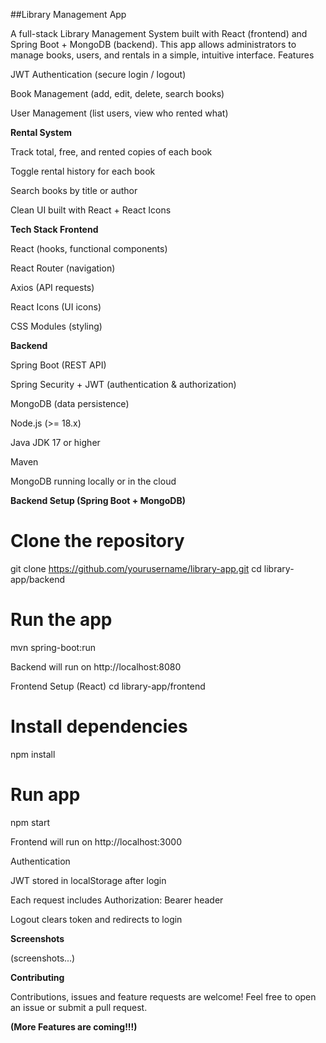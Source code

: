 ##Library Management App 

A full-stack Library Management System built with React (frontend) and Spring Boot + MongoDB (backend).
This app allows administrators to manage books, users, and rentals in a simple, intuitive interface. 
 Features
 
 JWT Authentication (secure login / logout) 

 Book Management (add, edit, delete, search books)

 User Management (list users, view who rented what)

<strong>Rental System</strong>

Track total, free, and rented copies of each book

Toggle rental history for each book

Search books by title or author

Clean UI built with React + React Icons

<strong>Tech Stack Frontend</strong>

React (hooks, functional components)

React Router (navigation)

Axios (API requests)

React Icons (UI icons)

CSS Modules (styling)

<strong>Backend</strong>

Spring Boot (REST API)

Spring Security + JWT (authentication & authorization)

MongoDB (data persistence)

Node.js
 (>= 18.x)

Java JDK 17
 or higher

Maven

MongoDB
 running locally or in the cloud
 
<strong>Backend Setup (Spring Boot + MongoDB)</strong>

# Clone the repository
git clone https://github.com/yourusername/library-app.git
cd library-app/backend

# Run the app
mvn spring-boot:run

Backend will run on http://localhost:8080

Frontend Setup (React)
cd library-app/frontend

# Install dependencies
npm install

# Run app
npm start


Frontend will run on http://localhost:3000

Authentication

JWT stored in localStorage after login

Each request includes Authorization: Bearer <token> header

Logout clears token and redirects to login

<strong>Screenshots</strong>

(screenshots...)

<strong>Contributing</strong>

Contributions, issues and feature requests are welcome!
Feel free to open an issue or submit a pull request.

<strong>(More Features are coming!!!)</strong>
